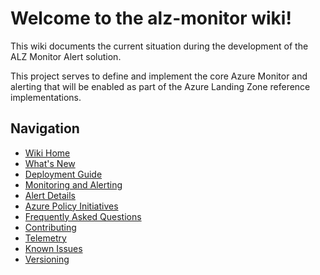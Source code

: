 # Welcome to the alz-monitor wiki!

This wiki documents the current situation during the development of the ALZ Monitor Alert solution.

This project serves to define and implement the core Azure Monitor and alerting that will be enabled as part of the Azure Landing Zone reference implementations.

## Navigation
- [Wiki Home](https://github.com/Azure/alz-monitor/wiki/Home)
- [What's New](https://github.com/Azure/alz-monitor/wiki/WhatsNew)
- [Deployment Guide](https://github.com/Azure/alz-monitor/wiki/DeploymentGuide)
- [Monitoring and Alerting](https://github.com/Azure/alz-monitor/wiki/MonitoringAndAlerting)
- [Alert Details](https://github.com/Azure/alz-monitor/wiki/AlertsDetails)
- [Azure Policy Initiatives](https://github.com/Azure/alz-monitor/wiki/PolicyInitiatives)
- [Frequently Asked Questions](https://github.com/Azure/alz-monitor/wiki/FAQ)
- [Contributing](https://github.com/Azure/alz-monitor/wiki/Contributing)
- [Telemetry](https://github.com/Azure/alz-monitor/wiki/Telemetry)
- [Known Issues](htttps://github.com/Azure/alz-monitor/wiki/KnownIssues)
- [Versioning](https://github.com/Azure/alz-monitor/wiki/Versioning)


